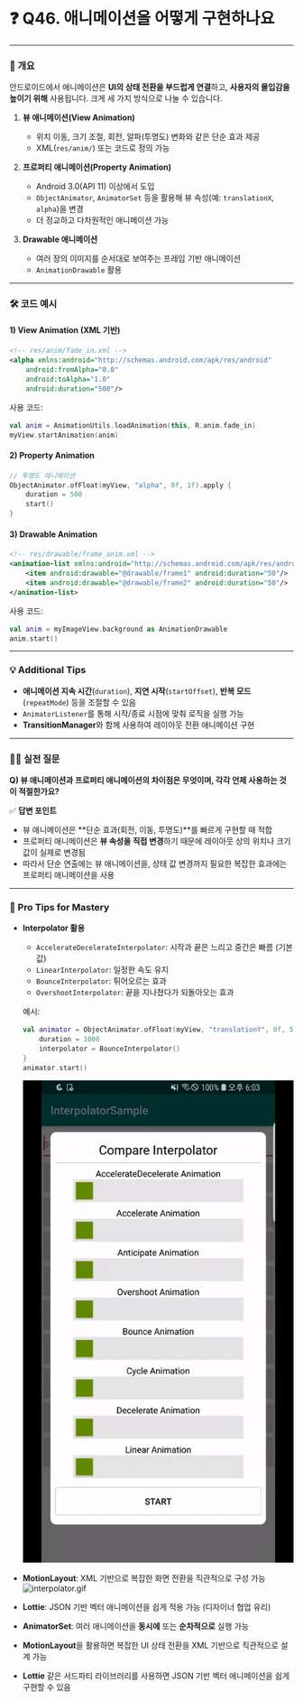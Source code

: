 # ❓ Q46. 애니메이션을 어떻게 구현하나요

---

### 📌 개요
안드로이드에서 애니메이션은 **UI의 상태 전환을 부드럽게 연결**하고, **사용자의 몰입감을 높이기 위해** 사용됩니다. 크게 세 가지 방식으로 나눌 수 있습니다.

1. **뷰 애니메이션(View Animation)**  
   - 위치 이동, 크기 조절, 회전, 알파(투명도) 변화와 같은 단순 효과 제공  
   - XML(`res/anim/`) 또는 코드로 정의 가능  

2. **프로퍼티 애니메이션(Property Animation)**  
   - Android 3.0(API 11) 이상에서 도입  
   - `ObjectAnimator`, `AnimatorSet` 등을 활용해 뷰 속성(예: `translationX`, `alpha`)을 변경  
   - 더 정교하고 다차원적인 애니메이션 가능  

3. **Drawable 애니메이션**  
   - 여러 장의 이미지를 순서대로 보여주는 프레임 기반 애니메이션  
   - `AnimationDrawable` 활용  

---

### 🛠️ 코드 예시

#### 1) View Animation (XML 기반)
```xml
<!-- res/anim/fade_in.xml -->
<alpha xmlns:android="http://schemas.android.com/apk/res/android"
    android:fromAlpha="0.0"
    android:toAlpha="1.0"
    android:duration="500"/>
```

사용 코드:
```kotlin
val anim = AnimationUtils.loadAnimation(this, R.anim.fade_in)
myView.startAnimation(anim)
```

#### 2) Property Animation
```kotlin
// 투명도 애니메이션
ObjectAnimator.ofFloat(myView, "alpha", 0f, 1f).apply {
    duration = 500
    start()
}
```

#### 3) Drawable Animation
```xml
<!-- res/drawable/frame_anim.xml -->
<animation-list xmlns:android="http://schemas.android.com/apk/res/android" android:oneshot="false">
    <item android:drawable="@drawable/frame1" android:duration="50"/>
    <item android:drawable="@drawable/frame2" android:duration="50"/>
</animation-list>
```

사용 코드:
```kotlin
val anim = myImageView.background as AnimationDrawable
anim.start()
```

---

### 💡 Additional Tips
- **애니메이션 지속 시간**(`duration`), **지연 시작**(`startOffset`), **반복 모드**(`repeatMode`) 등을 조절할 수 있음  
- `AnimatorListener`를 통해 시작/종료 시점에 맞춰 로직을 실행 가능  
- **TransitionManager**와 함께 사용하여 레이아웃 전환 애니메이션 구현  

---

### 🧑‍💻 실전 질문
**Q) 뷰 애니메이션과 프로퍼티 애니메이션의 차이점은 무엇이며, 각각 언제 사용하는 것이 적절한가요?**

✅ **답변 포인트**  
- 뷰 애니메이션은 **단순 효과(회전, 이동, 투명도)**를 빠르게 구현할 때 적합  
- 프로퍼티 애니메이션은 **뷰 속성을 직접 변경**하기 때문에 레이아웃 상의 위치나 크기 값이 실제로 변경됨  
- 따라서 단순 연출에는 뷰 애니메이션을, 상태 값 변경까지 필요한 복잡한 효과에는 프로퍼티 애니메이션을 사용  

---

### 🚀 Pro Tips for Mastery
- **Interpolator 활용**  
  - `AccelerateDecelerateInterpolator`: 시작과 끝은 느리고 중간은 빠름 (기본값)  
  - `LinearInterpolator`: 일정한 속도 유지  
  - `BounceInterpolator`: 튀어오르는 효과  
  - `OvershootInterpolator`: 끝을 지나쳤다가 되돌아오는 효과  

  예시:
  ```kotlin
  val animator = ObjectAnimator.ofFloat(myView, "translationY", 0f, 500f).apply {
      duration = 1000
      interpolator = BounceInterpolator()
  }
  animator.start()
  ```
  ![interpolator.gif](https://github.com/KiwanPark/Study-Manifest-Android-Interview/blob/main/KiwanPark/element/interpolator.gif)

- **MotionLayout**: XML 기반으로 복잡한 화면 전환을 직관적으로 구성 가능
    ![interpolator.gif](https://github.com/KiwanPark/Study-Manifest-Android-Interview/blob/main/KiwanPark/element/motionlayout.gif)
- **Lottie**: JSON 기반 벡터 애니메이션을 쉽게 적용 가능 (디자이너 협업 유리)  
- **AnimatorSet**: 여러 애니메이션을 **동시에** 또는 **순차적으로** 실행 가능  

- **MotionLayout**을 활용하면 복잡한 UI 상태 전환을 XML 기반으로 직관적으로 설계 가능  
- **Lottie** 같은 서드파티 라이브러리를 사용하면 JSON 기반 벡터 애니메이션을 쉽게 구현할 수 있음  
